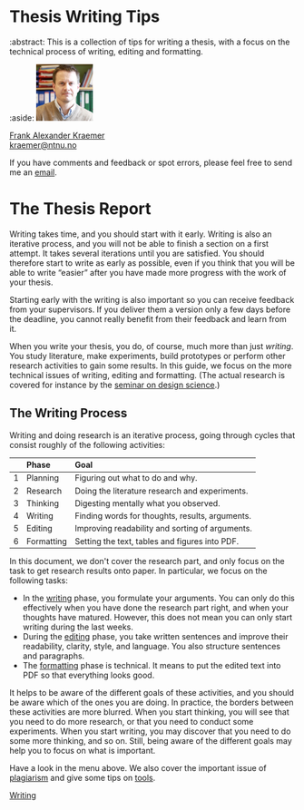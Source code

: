 # Thesis Writing Tips

:abstract: This is a collection of tips for writing a thesis, with a focus on the technical process of writing, editing and formatting.

:aside: <img src="figures/frank.jpg" width="100px"><p><a href="https://www.ntnu.edu/employees/kraemer">Frank Alexander Kraemer</a><br/><i class="far fa-envelope"></i> kraemer@ntnu.no</p> If you have comments and feedback or spot errors, please feel free to send me an [email](mailto:kraemer@ntnu.no).

# The Thesis Report


Writing takes time, and you should start with it early. Writing is also an iterative process, and you will not be able to finish a section on a first attempt. It takes several iterations until you are satisfied. You should therefore start to write as early as possible, even if you think that you will be able to write “easier” after you have made more progress with the work of your thesis.

Starting early with the writing is also important so you can receive feedback from your supervisors. If you deliver them a version only a few days before the deadline, you cannot really benefit from their feedback and learn from it.

When you write your thesis, you do, of course, much more than just *writing*. You study literature, make experiments, build prototypes or perform other research activities to gain some results. In this guide, we focus on the more technical issues of writing, editing and formatting. (The actual research is covered for instance by the [seminar on design science](https://falkr.github.io/designscience/index.html).)

## The Writing Process

Writing and doing research is an iterative process, going through cycles that consist roughly of the following activities:

<table class="table">
<thead>
<tr class="header">
<th align="left"></th>
<th align="left">Phase</th>
<th align="left">Goal</th>
</tr>
</thead>
<tbody>
<tr class="odd">
<td align="left">1</td>
<td align="left">Planning</td>
<td align="left">Figuring out what to do and why.</td>
</tr>
<tr class="even">
<td align="left">2</td>
<td align="left">Research</td>
<td align="left">Doing the literature research and experiments.</td>
</tr>
<tr class="odd">
<td align="left">3</td>
<td align="left">Thinking</td>
<td align="left">Digesting mentally what you observed.</td>
</tr>
<tr class="even">
<td align="left">4</td>
<td align="left">Writing</td>
<td align="left">Finding words for thoughts, results, arguments.</td>
</tr>
<tr class="odd">
<td align="left">5</td>
<td align="left">Editing</td>
<td align="left">Improving readability and sorting of arguments.</td>
</tr>
<tr class="even">
<td align="left">6</td>
<td align="left">Formatting</td>
<td align="left">Setting the text, tables and figures into PDF.</td>
</tr>
</tbody>
</table>

In this document, we don't cover the research part, and only focus on the task to get research results onto paper. In particular, we focus on the following tasks:

  - In the [writing](writing.html) phase, you formulate your arguments. You can only do this effectively when you have done the research part right, and when your thoughts have matured. However, this does not mean you can only start writing during the last weeks.
  - During the [editing](editing.html) phase, you take written sentences and improve their readability, clarity, style, and language. You also structure sentences and paragraphs.
  - The [formatting](formatting.html) phase is technical. It means to put the edited text into PDF so that everything looks good.

It helps to be aware of the different goals of these activities, and you should be aware which of the
ones you are doing. In practice, the borders between these activities are more blurred. When you start thinking, you will see that you need to do more research, or that you need to conduct some experiments. When you start writing, you may discover that you need to do some more thinking, and so on. Still, being aware of the different goals may help you to focus on what is important.

Have a look in the menu above. We also cover the important issue of [plagiarism](plagiarism.html) and give some tips on [tools](tools.html).

<a type="button" href="writing.html" class="btn btn-outline-secondary float-right">Writing <i class="fas fa-arrow-right"></i></a>